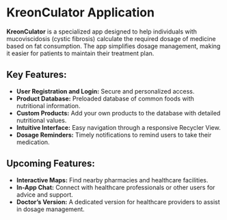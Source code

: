 # KreonCulator Application

**KreonCulator** is a specialized app designed to help individuals with mucoviscidosis (cystic fibrosis) calculate the required dosage of medicine based on fat consumption. The app simplifies dosage management, making it easier for patients to maintain their treatment plan.

## Key Features:
- **User Registration and Login:** Secure and personalized access.
- **Product Database:** Preloaded database of common foods with nutritional information.
- **Custom Products:** Add your own products to the database with detailed nutritional values.
- **Intuitive Interface:** Easy navigation through a responsive Recycler View.
- **Dosage Reminders:** Timely notifications to remind users to take their medication.

## Upcoming Features:
- **Interactive Maps:** Find nearby pharmacies and healthcare facilities.
- **In-App Chat:** Connect with healthcare professionals or other users for advice and support.
- **Doctor’s Version:** A dedicated version for healthcare providers to assist in dosage management.
